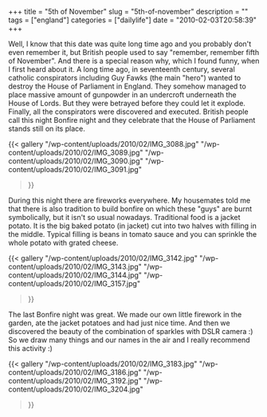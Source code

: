 +++
title = "5th of November"
slug = "5th-of-november"
description = ""
tags = ["england"]
categories = ["dailylife"]
date = "2010-02-03T20:58:39"
+++

Well, I know that this date was quite long time ago and you probably don't even remember it, but
British people used to say "remember, remember fifth of November". And there is a special reason
why, which I found funny, when I first heard about it. A long time ago, in seventeenth century, several catholic conspirators including Guy Fawks (the main
"hero") wanted to destroy the House of Parliament in England. They somehow managed to place massive
amount of gunpowder in an undercroft underneath the House of Lords. But they were betrayed before
they could let it explode. Finally, all the conspirators were discovered and executed. British
people call this night Bonfire night and they celebrate that the House of Parliament stands still
on its place.

{{< gallery
    "/wp-content/uploads/2010/02/IMG_3088.jpg"
    "/wp-content/uploads/2010/02/IMG_3089.jpg"
    "/wp-content/uploads/2010/02/IMG_3090.jpg"
    "/wp-content/uploads/2010/02/IMG_3091.jpg"
>}}

During this night there are fireworks everywhere. My housemates told me that there is also tradition
to build bonfire on which these "guys" are burnt symbolically, but it isn't so usual nowadays.
Traditional food is a jacket potato. It is the big baked potato (in jacket) cut into two halves
with filling in the middle. Typical filling is beans in tomato sauce and you can sprinkle the whole
potato with grated cheese.

{{< gallery
    "/wp-content/uploads/2010/02/IMG_3142.jpg"
    "/wp-content/uploads/2010/02/IMG_3143.jpg"
    "/wp-content/uploads/2010/02/IMG_3144.jpg"
    "/wp-content/uploads/2010/02/IMG_3157.jpg"
>}}

The last Bonfire night was great. We made our own little firework in the garden, ate the jacket
potatoes and had just nice time. And then we discovered the beauty of the combination of sparkles
with DSLR camera :) So we draw many things and our names in the air and I really recommend this
activity :)

{{< gallery
    "/wp-content/uploads/2010/02/IMG_3183.jpg"
    "/wp-content/uploads/2010/02/IMG_3186.jpg"
    "/wp-content/uploads/2010/02/IMG_3192.jpg"
    "/wp-content/uploads/2010/02/IMG_3204.jpg"
>}}
